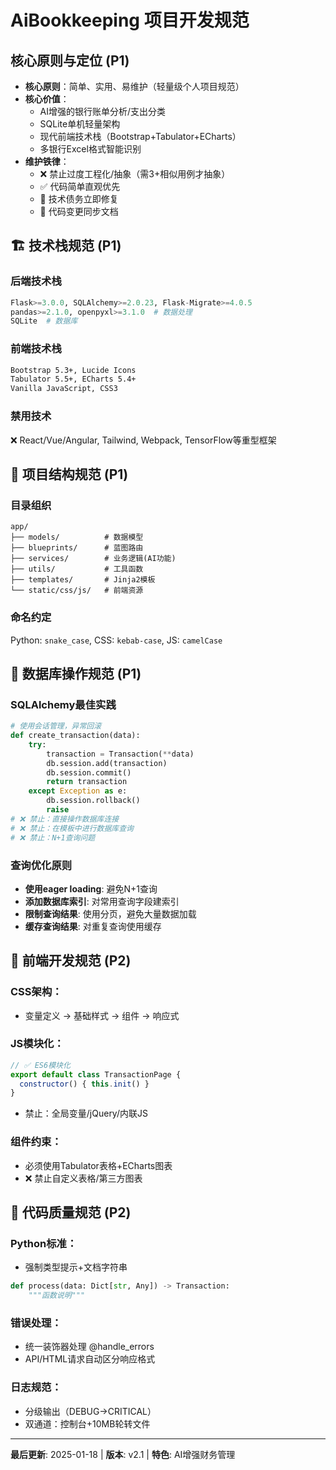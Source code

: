 # AiBookkeeping 项目开发规范

## 核心原则与定位 (P1)
- **核心原则**：简单、实用、易维护（轻量级个人项目规范）
- **核心价值**：
  - AI增强的银行账单分析/支出分类
  - SQLite单机轻量架构
  - 现代前端技术栈（Bootstrap+Tabulator+ECharts）
  - 多银行Excel格式智能识别
- **维护铁律**：
  - ❌ 禁止过度工程化/抽象（需3+相似用例才抽象）
  - ✅ 代码简单直观优先
  - 🔧 技术债务立即修复
  - 📄 代码变更同步文档

## 🏗️ 技术栈规范 (P1)

### 后端技术栈
```python
Flask>=3.0.0, SQLAlchemy>=2.0.23, Flask-Migrate>=4.0.5
pandas>=2.1.0, openpyxl>=3.1.0  # 数据处理
SQLite  # 数据库
```

### 前端技术栈
```html
Bootstrap 5.3+, Lucide Icons
Tabulator 5.5+, ECharts 5.4+
Vanilla JavaScript, CSS3
```

### 禁用技术
❌ React/Vue/Angular, Tailwind, Webpack, TensorFlow等重型框架

## 📁 项目结构规范 (P1)

### 目录组织
```
app/
├── models/          # 数据模型
├── blueprints/      # 蓝图路由
├── services/        # 业务逻辑(AI功能)
├── utils/           # 工具函数
├── templates/       # Jinja2模板
└── static/css/js/   # 前端资源
```

### 命名约定
Python: `snake_case`, CSS: `kebab-case`, JS: `camelCase`

## 💾 数据库操作规范 (P1)

### SQLAlchemy最佳实践
```python
# 使用会话管理，异常回滚
def create_transaction(data):
    try:
        transaction = Transaction(**data)
        db.session.add(transaction)
        db.session.commit()
        return transaction
    except Exception as e:
        db.session.rollback()
        raise
# ❌ 禁止：直接操作数据库连接
# ❌ 禁止：在模板中进行数据库查询
# ❌ 禁止：N+1查询问题
```

### 查询优化原则
- **使用eager loading**: 避免N+1查询
- **添加数据库索引**: 对常用查询字段建索引
- **限制查询结果**: 使用分页，避免大量数据加载
- **缓存查询结果**: 对重复查询使用缓存

## 🎨 前端开发规范 (P2)

### CSS架构：
- 变量定义 → 基础样式 → 组件 → 响应式

### JS模块化：
```javascript
// ✅ ES6模块化
export default class TransactionPage {
  constructor() { this.init() }
}
```
- 禁止：全局变量/jQuery/内联JS

### 组件约束：
- 必须使用Tabulator表格+ECharts图表
- ❌ 禁止自定义表格/第三方图表

## 🔧 代码质量规范 (P2)

### Python标准：
- 强制类型提示+文档字符串
```python
def process(data: Dict[str, Any]) -> Transaction:
    """函数说明"""
```
### 错误处理：
- 统一装饰器处理 @handle_errors
- API/HTML请求自动区分响应格式

### 日志规范：
- 分级输出（DEBUG→CRITICAL）
- 双通道：控制台+10MB轮转文件

---

**最后更新**: 2025-01-18 | **版本**: v2.1 | **特色**: AI增强财务管理